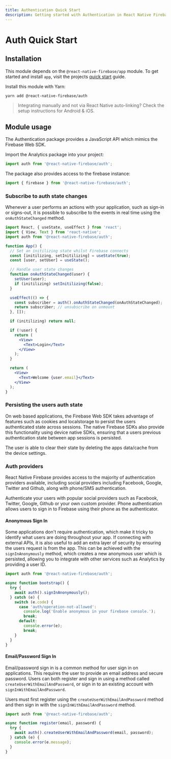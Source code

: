 ```yaml
---
title: Authentication Quick Start
description: Getting started with Authentication in React Native Firebase
---
```


# Auth Quick Start

## Installation

This module depends on the `@react-native-firebase/app` module. To get started and install `app`,
visit the projects [quick start](/quick-start) guide.

Install this module with Yarn:

```bash
yarn add @react-native-firebase/auth
```

> Integrating manually and not via React Native auto-linking? Check the setup instructions for <Anchor version group href="/android">Android</Anchor> & <Anchor version group href="/ios">iOS</Anchor>.

## Module usage

The Authentication package provides a JavaScript API which mimics the Firebase Web SDK.

Import the Analytics package into your project:

```js
import auth from '@react-native-firebase/auth';
```

The package also provides access to the firebase instance:

```js
import { firebase } from '@react-native-firebase/auth';
```

### Subscribe to auth state changes

Whenever a user performs an actions with your application, such as sign-in or signs-out, it is possible to subscribe
to the events in real time using the `onAuthStateChanged` method.

```jsx
import React, { useState, useEffect } from 'react';
import { View, Text } from 'react-native';
import auth from '@react-native-firebase/auth';

function App() {
  // Set an initilizing state whilst Firebase connects
  const [initilizing, setInitilizing] = useState(true);
  const [user, setUser] = useState();

  // Handle user state changes
  function onAuthStateChanged(user) {
    setUser(user);
    if (initilizing) setInitilizing(false);
  }

  useEffect(() => {
    const subscriber = auth().onAuthStateChanged(onAuthStateChanged);
    return subscriber; // unsubscribe on unmount
  }, []);

  if (initilizing) return null;

  if (!user) {
    return (
      <View>
        <Text>Login</Text>
      </View>
    );
  }

  return (
    <View>
      <Text>Welcome {user.email}</Text>
    </View>
  );
}
```

### Persisting the users auth state

On web based applications, the Firebase Web SDK takes advantage of features such as cookies and localstorage to persist
the users authenticated state across sessions. The native Firebase SDKs also provide this functionality using device native
SDKs, ensuring that a users previous authentication state between app sessions is persisted.

The user is able to clear their state by deleting the apps data/cache from the device settings.

### Auth providers

React Native Firebase provides access to the majority of authentication providers available, including social providers
including Facebook, Google, Twitter and Github, along with phone/SMS authentication.

<Grid columns="2">
	<Block
		icon="share"
		color="#4caf50"
		title="Social Auth"
		to="/social-auth"
	>
    Authenticate your users with popular social providers such as Facebook, Twitter, Google, Github or your own custom provider.
	</Block>
	<Block
		icon="perm_phone_msg"
		color="#2196f3"
		title="Phone Auth"
		to="/phone-auth"
	>
    Phone authentication allows users to sign in to Firebase using their phone as the authenticator. 
	</Block>
</Grid>

#### Anonymous Sign In

Some applications don't require authentication, which make it tricky to identify what users are doing throughout your app.
If connecting with external APIs, it is also useful to add an extra layer of security by ensuring the users request is
from the app. This can be achieved with the `signInAnonymously` method, which creates a new anonymous user which is
persisted, allowing you to integrate with other services such as Analytics by providing a user ID.

```js
import auth from '@react-native-firebase/auth';

async function bootstrap() {
  try {
    await auth().signInAnonymously();
  } catch (e) {
    switch (e.code) {
      case 'auth/operation-not-allowed':
        console.log('Enable anonymous in your firebase console.');
        break;
      default:
        console.error(e);
        break;
    }
  }
}
```

#### Email/Password Sign In

Email/password sign in is a common method for user sign in on applications. This requires the user to provide
an email address and secure password. Users can both register and sign in using a method called
`createUserWithEmailAndPassword`, or sign in to an existing account with `signInWithEmailAndPassword`.

Users must first register using the `createUserWithEmailAndPassword` method
and then sign in with the `signInWithEmailAndPassword` method.

```js
import auth from '@react-native-firebase/auth';

async function register(email, password) {
  try {
    await auth().createUserWithEmailAndPassword(email, password);
  } catch (e) {
    console.error(e.message);
  }
}
```

